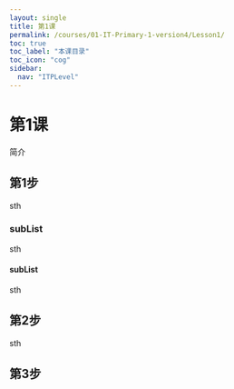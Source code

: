 ```yaml
---
layout: single
title: 第1课
permalink: /courses/01-IT-Primary-1-version4/Lesson1/
toc: true
toc_label: "本课目录"
toc_icon: "cog"
sidebar:
  nav: "ITPLevel"
---
```

# 第1课
简介
## 第1步
sth
### subList
sth
#### subList
sth
## 第2步
sth
## 第3步
